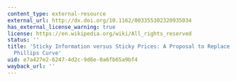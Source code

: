 ```yaml
---
content_type: external-resource
external_url: http://dx.doi.org/10.1162/003355302320935034
has_external_license_warning: true
license: https://en.wikipedia.org/wiki/All_rights_reserved
status: ''
title: 'Sticky Information versus Sticky Prices: A Proposal to Replace the New Keynesian
  Phillips Curve'
uid: e7a427e2-6247-4d2c-9d6e-0a6fb65a9bf4
wayback_url: ''
---
```

